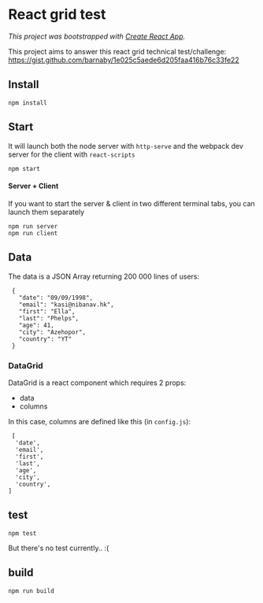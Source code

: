 # React grid test

_This project was bootstrapped with [Create React App](https://github.com/facebook/create-react-app)._

This project aims to answer this react grid technical test/challenge:
https://gist.github.com/barnaby/1e025c5aede6d205faa416b76c33fe22

## Install

```
npm install
```

## Start

It will launch both the node server with `http-serve` and the webpack dev server for the client with `react-scripts`

```
npm start
```

#### Server + Client

If you want to start the server & client in two different terminal tabs, you can launch them separately

```
npm run server
npm run client
```

## Data

The data is a JSON Array returning 200 000 lines of users:

```
 {
   "date": "09/09/1998",
   "email": "kasi@nibanav.hk",
   "first": "Ella",
   "last": "Phelps",
   "age": 41,
   "city": "Azehopor",
   "country": "YT"
 }
```

### DataGrid

DataGrid is a react component which requires 2 props:

- data
- columns

In this case, columns are defined like this (in `config.js`):

```
 [
  'date',
  'email',
  'first',
  'last',
  'age',
  'city',
  'country',
]
```

## test

```
npm test
```

But there's no test currently.. :(

## build

```
npm run build
```

